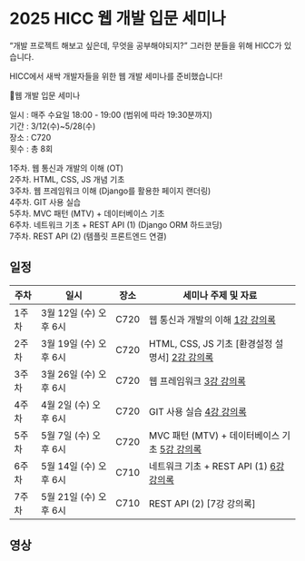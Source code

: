 # 2025 HICC 웹 개발 입문 세미나

“개발 프로젝트 해보고 싶은데, 무엇을 공부해야되지?”
그러한 분들을 위해 HICC가 있습니다.

HICC에서 새싹 개발자들을 위한 웹 개발 세미나를 준비했습니다!

🔴웹 개발 입문 세미나

일시 : 매주 수요일 18:00 - 19:00 (범위에 따라 19:30분까지) <br>
기간 : 3/12(수)~5/28(수) <br>
장소 : C720  <br>
횟수 : 총 8회  <br>

1주차.   웹 통신과 개발의 이해 (OT)  <br>
2주차.   HTML, CSS, JS 개념 기초  <br>
3주차.   웹 프레임워크 이해 (Django를 활용한 페이지 랜더링)  <br>
4주차.   GIT 사용 실습  <br>
5주차.   MVC 패턴 (MTV) + 데이터베이스 기초  <br>
6주차.   네트워크 기초 + REST API (1) (Django ORM 하드코딩)  <br>
7주차.   REST API (2) (템플릿 프론트엔드 연결)  <br>


## 일정

| 주차  | 일시                   | 장소 | 세미나 주제 및 자료                                                        |
| ----- | ---------------------- | ---- | ------------------------------------------------------------------ |
| 1주차 | 3월 12일 (수) 오후 6시 | C720 | 웹 통신과 개발의 이해 [1강 강의록](https://github.com/hyeonhakjang/HICC-2025-Web-Dev-Seminar/blob/main/1%EC%A3%BC%EC%B0%A8%20%EC%9B%B9%ED%86%B5%EC%8B%A0%EA%B3%BC%20%EA%B0%9C%EB%B0%9C%EC%9D%98%20%EC%9D%B4%ED%95%B4.pdf) |
| 2주차 | 3월 19일 (수) 오후 6시 | C720 | HTML, CSS, JS 기초 [환경설정 설명서] [2강 강의록](https://github.com/hyeonhakjang/HICC-2025-Web-Dev-Seminar/blob/main/2%EC%A3%BC%EC%B0%A8%20HTML%2C%20CSS%2C%20JS%20%EA%B8%B0%EC%B4%88.pdf)                                           |
| 3주차 | 3월 26일 (수) 오후 6시 | C720 | 웹 프레임워크 [3강 강의록](https://github.com/hyeonhakjang/HICC-2025-Web-Dev-Seminar/blob/main/3%EC%A3%BC%EC%B0%A8%20%EC%9B%B9%20%ED%94%84%EB%A0%88%EC%9E%84%EC%9B%8C%ED%81%AC.pdf)                                                |
| 4주차 | 4월 2일 (수) 오후 6시 | C720 | GIT 사용 실습 [4강 강의록](https://github.com/hyeonhakjang/HICC-2025-Web-Dev-Seminar/blob/main/4%EC%A3%BC%EC%B0%A8%20GIT%20%EC%82%AC%EC%9A%A9%20%EC%8B%A4%EC%8A%B5.pdf)                                          |
| 5주차 | 5월 7일 (수) 오후 6시 | C720 | MVC 패턴 (MTV) + 데이터베이스 기초 [5강 강의록](https://github.com/hyeonhakjang/HICC-2025-Web-Dev-Seminar/blob/main/5%EC%A3%BC%EC%B0%A8%20%EB%8D%B0%EC%9D%B4%ED%84%B0%EB%B2%A0%EC%9D%B4%EC%8A%A4%20%EA%B8%B0%EC%B4%88%20%2B%20MVC%20%ED%8C%A8%ED%84%B4.pdf)                                          |
| 6주차 | 5월 14일 (수) 오후 6시 | C710 | 네트워크 기초 + REST API (1) [6강 강의록](https://github.com/hyeonhakjang/HICC-2025-Web-Dev-Seminar/blob/main/6%EC%A3%BC%EC%B0%A8%20REST%20API%20(1).pdf)                                          |
| 7주차 | 5월 21일 (수) 오후 6시 | C710 | REST API (2) [7강 강의록]                                          |

## 영상

